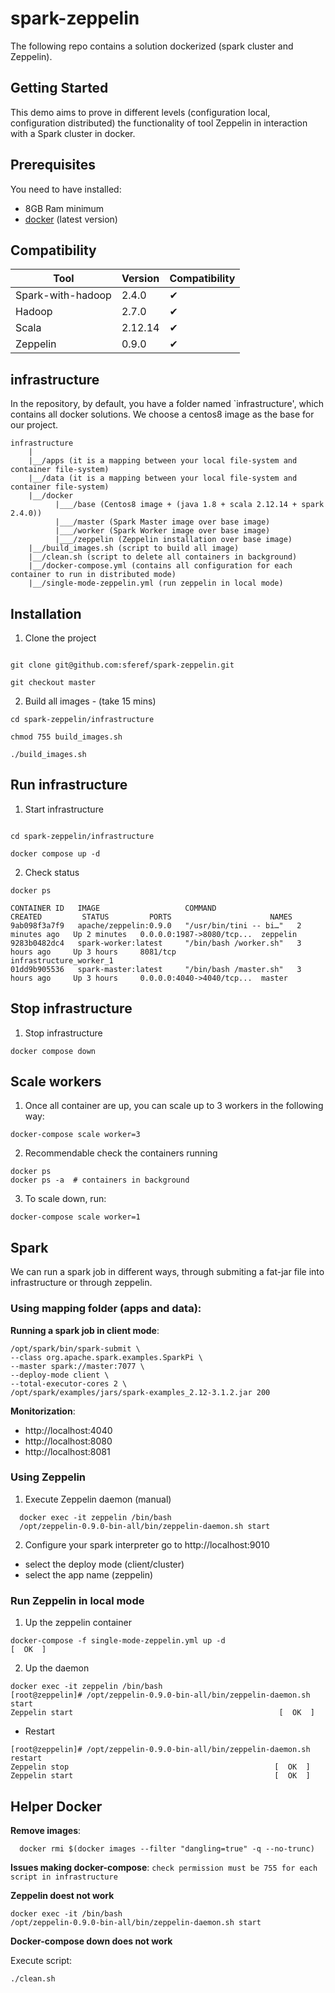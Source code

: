 # spark-zeppelin

The following repo contains a solution dockerized (spark cluster and Zeppelin).  

## Getting Started

This demo aims to prove in different levels (configuration local, configuration distributed) the functionality of tool Zeppelin in interaction with a Spark cluster in docker.

## Prerequisites

You need to have installed:

* 8GB Ram minimum
* [docker](https://www.docker.com/products/docker-desktop) (latest version)

## Compatibility

| Tool              | Version | Compatibility |
|-------------------|---------|---------------|
| Spark-with-hadoop | 2.4.0   |       ✔       |
| Hadoop            | 2.7.0   |       ✔       |
| Scala             | 2.12.14 |       ✔       |
| Zeppelin          | 0.9.0   |       ✔       |

## infrastructure 

In the repository, by default, you have a folder named `infrastructure', which contains all docker solutions.
We choose a centos8 image as the base for our project.

```shell
infrastructure 
    |
    |__/apps (it is a mapping between your local file-system and container file-system)
    |__/data (it is a mapping between your local file-system and container file-system)
    |__/docker 
          |___/base (Centos8 image + (java 1.8 + scala 2.12.14 + spark 2.4.0))
          |___/master (Spark Master image over base image)
          |___/worker (Spark Worker image over base image)
          |___/zeppelin (Zeppelin installation over base image)
    |__/build_images.sh (script to build all image)
    |__/clean.sh (script to delete all containers in background)
    |__/docker-compose.yml (contains all configuration for each container to run in distributed mode)
    |__/single-mode-zeppelin.yml (run zeppelin in local mode)      
```

## Installation

1. Clone the project
```shell

git clone git@github.com:sferef/spark-zeppelin.git

git checkout master
```

2. Build all images - (take 15 mins)
```shell
cd spark-zeppelin/infrastructure

chmod 755 build_images.sh

./build_images.sh
```


## Run infrastructure

1. Start infrastructure 
```shell

cd spark-zeppelin/infrastructure
 
docker compose up -d

```

2. Check status 
```shell
docker ps

CONTAINER ID   IMAGE                   COMMAND                  CREATED         STATUS         PORTS                      NAMES
9ab098f3a7f9   apache/zeppelin:0.9.0   "/usr/bin/tini -- bi…"   2 minutes ago   Up 2 minutes   0.0.0.0:1987->8080/tcp...  zeppelin
9283b0482dc4   spark-worker:latest     "/bin/bash /worker.sh"   3 hours ago     Up 3 hours     8081/tcp                   infrastructure_worker_1
01dd9b905536   spark-master:latest     "/bin/bash /master.sh"   3 hours ago     Up 3 hours     0.0.0.0:4040->4040/tcp...  master
```
## Stop infrastructure

1. Stop infrastructure 
```shell
docker compose down
```

## Scale workers 

1. Once all container are up, you can scale up to 3 workers in the following way:
```shell
docker-compose scale worker=3
```

2. Recommendable check the containers running 
```shell
docker ps 
docker ps -a  # containers in background  
```

3. To scale down, run:
```shell
docker-compose scale worker=1
```

## Spark

We can run a spark job in different ways, through submiting a fat-jar file into infrastructure or
through zeppelin.

### Using mapping folder (apps and data):

**Running a spark job in client mode**:

```shell
/opt/spark/bin/spark-submit \
--class org.apache.spark.examples.SparkPi \
--master spark://master:7077 \
--deploy-mode client \
--total-executor-cores 2 \
/opt/spark/examples/jars/spark-examples_2.12-3.1.2.jar 200
```

**Monitorization**:
* http://localhost:4040
* http://localhost:8080
* http://localhost:8081 

### Using Zeppelin

1. Execute Zeppelin daemon (manual)

```shell
  docker exec -it zeppelin /bin/bash 
  /opt/zeppelin-0.9.0-bin-all/bin/zeppelin-daemon.sh start
```

2. Configure your spark interpreter go to http://localhost:9010

* select the deploy mode (client/cluster)
* select the app name (zeppelin)


### Run Zeppelin in local mode

1. Up the zeppelin container
```shell
docker-compose -f single-mode-zeppelin.yml up -d                                     [  OK  ]
```

2. Up the daemon

```shell
docker exec -it zeppelin /bin/bash 
[root@zeppelin]# /opt/zeppelin-0.9.0-bin-all/bin/zeppelin-daemon.sh start
Zeppelin start                                              [  OK  ]      
```

* Restart
```shell
[root@zeppelin]# /opt/zeppelin-0.9.0-bin-all/bin/zeppelin-daemon.sh restart
Zeppelin stop                                              [  OK  ]
Zeppelin start                                             [  OK  ]
```


## Helper Docker

**Remove <None> images**:
```shell
  docker rmi $(docker images --filter "dangling=true" -q --no-trunc)
```

**Issues making docker-compose**:
```check permission must be 755 for each script in infrastructure```

**Zeppelin doest not work**

```shell
docker exec -it /bin/bash 
/opt/zeppelin-0.9.0-bin-all/bin/zeppelin-daemon.sh start
```

**Docker-compose down does not work**

Execute script:
```shell
./clean.sh
```